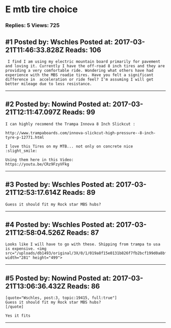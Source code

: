 # E mtb tire choice

### Replies: 5 Views: 725

## \#1 Posted by: Wschles Posted at: 2017-03-21T11:46:33.828Z Reads: 106

```
 I find I am using my electric mountain board primarily for pavement and loving it. Currently I have the off-road 8 inch tires and they are providing a very comfortable ride. Wondering what others have had experience with the MBS roadie tires. Have you felt a significant  difference in  acceleration or ride feel? I'm assuming I will get better mileage due to less resistance.
```

---
## \#2 Posted by: Nowind Posted at: 2017-03-21T12:11:47.097Z Reads: 99

```
I can highly recomend the Trampa Innova 8 Inch Slickcut : 

http://www.trampaboards.com/innova-slickcut-high-pressure--8-inch-tyre-p-12771.html

I love this Tires on my MTB... not only on concrete nice :slight_smile:

Using them here in this Video:
https://youtu.be/CRz9FzyVFkg
```

---
## \#3 Posted by: Wschles Posted at: 2017-03-21T12:53:17.614Z Reads: 89

```
Guess it should fit my Rock star MBS hubs?
```

---
## \#4 Posted by: Wschles Posted at: 2017-03-21T12:58:04.526Z Reads: 87

```
Looks like I will have to go with these. Shipping from trampa to usa is expensive. <img src="/uploads/db1493/original/3X/0/1/019a8f15e0131b826f7fb2bcf199d0a8bf13573f.PNG" width="281" height="499">
```

---
## \#5 Posted by: Nowind Posted at: 2017-03-21T13:06:36.432Z Reads: 86

```
[quote="Wschles, post:3, topic:19415, full:true"]
Guess it should fit my Rock star MBS hubs?
[/quote]

Yes it fits
```

---
